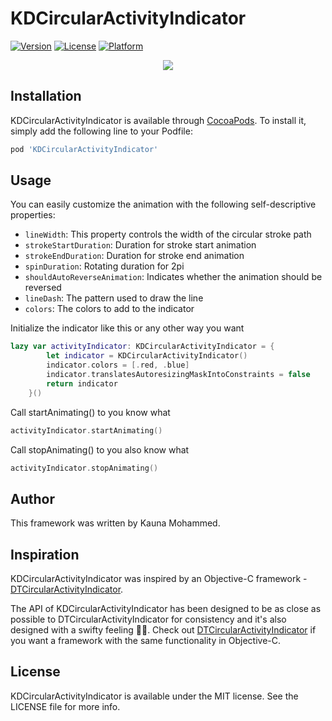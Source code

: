 # KDCircularActivityIndicator

[![Version](https://img.shields.io/cocoapods/v/KDCircularActivityIndicator.svg?style=flat)](http://cocoapods.org/pods/KDCircularActivityIndicator)
[![License](https://img.shields.io/cocoapods/l/KDCircularActivityIndicator.svg?style=flat)](http://cocoapods.org/pods/DTCircularActivityIndicator)
[![Platform](https://img.shields.io/cocoapods/p/KDCircularActivityIndicator.svg?style=flat)](http://cocoapods.org/pods/DTCircularActivityIndicator)

<p align="center">
    <img src ="https://github.com/kaunamohammed/KDCircularActivityIndicator/blob/master/demo.gif" />
</p>

## Installation

KDCircularActivityIndicator is available through [CocoaPods](http://cocoapods.org). To install
it, simply add the following line to your Podfile:

```ruby
pod 'KDCircularActivityIndicator'
```

## Usage
You can easily customize the animation with the following self-descriptive properties:

- `lineWidth`: This property controls the width of the circular stroke path
- `strokeStartDuration`: Duration for stroke start animation
- `strokeEndDuration`: Duration for stroke end animation
- `spinDuration`: Rotating duration for 2pi
- `shouldAutoReverseAnimation`: Indicates whether the animation should be reversed
- `lineDash`: The pattern used to draw the line
- `colors`: The colors to add to the indicator

Initialize the indicator like this or any other way you want
```swift
lazy var activityIndicator: KDCircularActivityIndicator = {
        let indicator = KDCircularActivityIndicator()
        indicator.colors = [.red, .blue]
        indicator.translatesAutoresizingMaskIntoConstraints = false
        return indicator
    }()
```

Call startAnimating() to you know what 
```swift
activityIndicator.startAnimating()
```

Call stopAnimating() to you also know what 
```swift
activityIndicator.stopAnimating()
```

## Author

This framework was written by Kauna Mohammed. 

## Inspiration
KDCircularActivityIndicator was inspired by an Objective-C framework - [DTCircularActivityIndicator][dtcircularActivityIndicator-objc-url].

The API of KDCircularActivityIndicator has been designed to be as close as possible to DTCircularActivityIndicator for consistency and it's also designed with a swifty feeling ✌🏿. Check out [DTCircularActivityIndicator][dtcircularActivityIndicator-objc-url] if you want a framework with the same functionality in Objective-C.

## License

KDCircularActivityIndicator is available under the MIT license. See the LICENSE file for more info.

[dtcircularActivityIndicator-objc-url]: https://github.com/ducthinh2410/DTCircularActivityIndicator 
